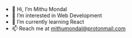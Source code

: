 - 👋 Hi, I’m Mithu Mondal
- 👀 I’m interested in Web Development
- 🌱 I’m currently learning React
- 📫 Reach me at mithumondal@protonmail.com
